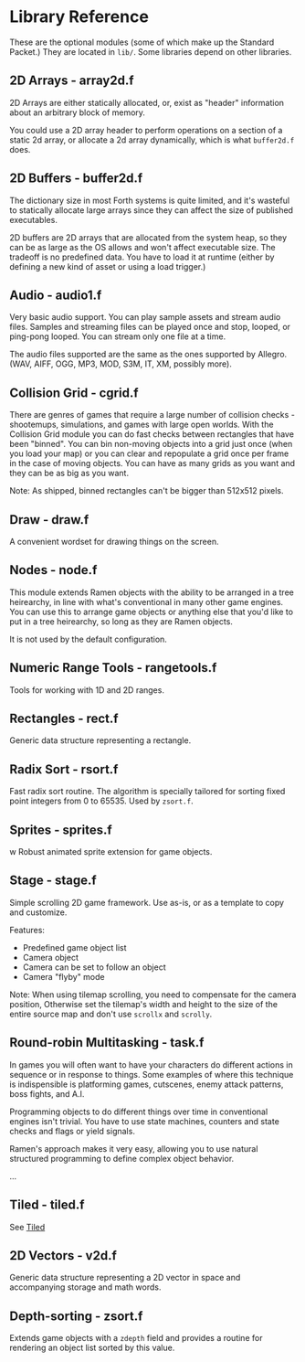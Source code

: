 # Library Reference

These are the optional modules \(some of which make up the Standard Packet.\) They are located in `lib/`.  Some libraries depend on other libraries.

## 2D Arrays  - array2d.f

2D Arrays are either statically allocated, or, exist as "header" information about an arbitrary block of memory.

You could use a 2D array header to perform operations on a section of a static 2d array, or allocate a 2d array dynamically, which is what `buffer2d.f` does.

## 2D Buffers  - buffer2d.f

The dictionary size in most Forth systems is quite limited, and it's wasteful to statically allocate large arrays since they can affect the size of published executables.

2D buffers are 2D arrays that are allocated from the system heap, so they can be as large as the OS allows and won't affect executable size. The tradeoff is no predefined data. You have to load it at runtime \(either by defining a new kind of asset or using a load trigger.\)

## Audio  - audio1.f

Very basic audio support. You can play sample assets and stream audio files. Samples and streaming files can be played once and stop, looped, or ping-pong looped. You can stream only one file at a time.

The audio files supported are the same as the ones supported by Allegro. \(WAV, AIFF, OGG, MP3, MOD, S3M, IT, XM, possibly more\).

## Collision Grid  - cgrid.f

There are genres of games that require a large number of collision checks - shootemups, simulations, and games with large open worlds. With the Collision Grid module you can do fast checks between rectangles that have been "binned". You can bin non-moving objects into a grid just once \(when you load your map\) or you can clear and repopulate a grid once per frame in the case of moving objects. You can have as many grids as you want and they can be as big as you want.

Note: As shipped, binned rectangles can't be bigger than 512x512 pixels.

## Draw  - draw.f

A convenient wordset for drawing things on the screen.

## Nodes  - node.f

This module extends Ramen objects with the ability to be arranged in a tree heirearchy, in line with what's conventional in many other game engines. You can use this to arrange game objects or anything else that you'd like to put in a tree heirearchy, so long as they are Ramen objects.

It is not used by the default configuration.

## Numeric Range Tools  - rangetools.f

Tools for working with 1D and 2D ranges.

## Rectangles  - rect.f

Generic data structure representing a rectangle.

## Radix Sort  - rsort.f

Fast radix sort routine. The algorithm is specially tailored for sorting fixed point integers from 0 to 65535. Used by `zsort.f`.

## Sprites  - sprites.f

w Robust animated sprite extension for game objects.

## Stage  - stage.f

Simple scrolling 2D game framework. Use as-is, or as a template to copy and customize.

Features:

* Predefined game object list
* Camera object
* Camera can be set to follow an object
* Camera "flyby" mode

Note: When using tilemap scrolling, you need to compensate for the camera position, Otherwise set the tilemap's width and height to the size of the entire source map and don't use `scrollx` and `scrolly`.

## Round-robin Multitasking  - task.f

In games you will often want to have your characters do different actions in sequence or in response to things. Some examples of where this technique is indispensible is platforming games, cutscenes, enemy attack patterns, boss fights, and A.I.

Programming objects to do different things over time in conventional engines isn't trivial. You have to use state machines, counters and state checks and flags or yield signals.

Ramen's approach makes it very easy, allowing you to use natural structured programming to define complex object behavior.

...

## Tiled - tiled.f

See [Tiled](tiled.md)

## 2D Vectors  - v2d.f

Generic data structure representing a 2D vector in space and accompanying storage and math words.

## Depth-sorting  - zsort.f

Extends game objects with a `zdepth` field and provides a routine for rendering an object list sorted by this value.

